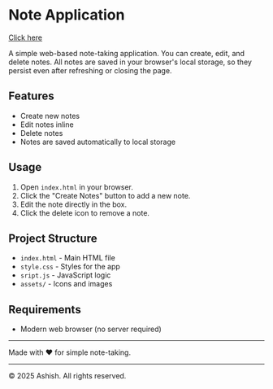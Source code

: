 # Note Application
[Click here](https://ashis-note-app.netlify.app/)

A simple web-based note-taking application. You can create, edit, and delete notes. All notes are saved in your browser's local storage, so they persist even after refreshing or closing the page.

## Features

- Create new notes
- Edit notes inline
- Delete notes
- Notes are saved automatically to local storage

## Usage

1. Open `index.html` in your browser.
2. Click the "Create Notes" button to add a new note.
3. Edit the note directly in the box.
4. Click the delete icon to remove a note.

## Project Structure

- `index.html` - Main HTML file
- `style.css` - Styles for the app
- `sript.js` - JavaScript logic
- `assets/` - Icons and images

## Requirements

- Modern web browser (no server required)

---

Made with ❤️ for simple note-taking.

---

© 2025 Ashish. All rights reserved.
